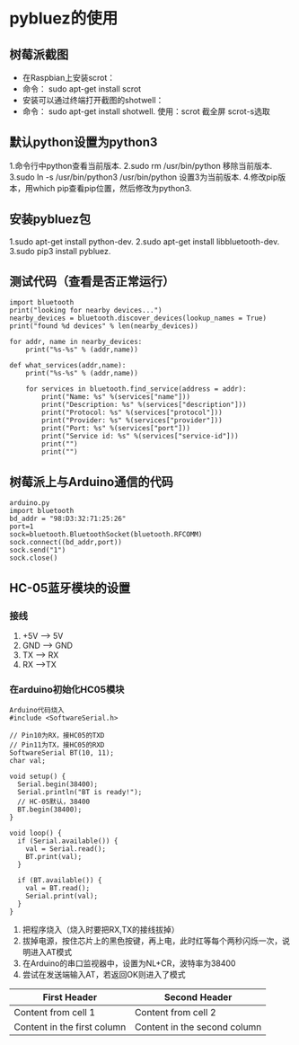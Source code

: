 pybluez的使用
===================

## 树莓派截图
- 在Raspbian上安装scrot：
- 命令： sudo apt-get install scrot
- 安装可以通过终端打开截图的shotwell：
- 命令： sudo apt-get install shotwell. 
使用：scrot 截全屏 scrot-s选取


## 默认python设置为python3
 1.命令行中python查看当前版本. 
 2.sudo rm /usr/bin/python 移除当前版本. 
 3.sudo ln -s /usr/bin/python3 /usr/bin/python 设置3为当前版本. 
 4.修改pip版本，用which pip查看pip位置，然后修改为python3. 

## 安装pybluez包
1.sudo apt-get install python-dev. 
2.sudo apt-get install libbluetooth-dev. 
3.sudo pip3 install pybluez. 

## 测试代码（查看是否正常运行）
```
import bluetooth
print("looking for nearby devices...")
nearby_devices = bluetooth.discover_devices(lookup_names = True)
print("found %d devices" % len(nearby_devices))

for addr, name in nearby_devices:
    print("%s-%s" % (addr,name))

def what_services(addr,name):
    print("%s-%s" % (addr,name))

    for services in bluetooth.find_service(address = addr):
        print("Name: %s" %(services["name"]))
        print("Description: %s" %(services["description"]))
        print("Protocol: %s" %(services["protocol"]))
        print("Provider: %s" %(services["provider"]))
        print("Port: %s" %(services["port"]))
        print("Service id: %s" %(services["service-id"]))
        print("")
        print("")
```

## 树莓派上与Arduino通信的代码
```
arduino.py
import bluetooth
bd_addr = "98:D3:32:71:25:26"
port=1
sock=bluetooth.BluetoothSocket(bluetooth.RFCOMM)
sock.connect((bd_addr,port))
sock.send("1")
sock.close()
```

## HC-05蓝牙模块的设置
### 接线
1. +5V --> 5V
2. GND --> GND
3. TX --> RX
4. RX -->TX

### 在arduino初始化HC05模块
```
Arduino代码烧入
#include <SoftwareSerial.h> 

// Pin10为RX，接HC05的TXD
// Pin11为TX，接HC05的RXD
SoftwareSerial BT(10, 11); 
char val;

void setup() {
  Serial.begin(38400); 
  Serial.println("BT is ready!");
  // HC-05默认，38400
  BT.begin(38400);
}

void loop() {
  if (Serial.available()) {
    val = Serial.read();
    BT.print(val);
  }

  if (BT.available()) {
    val = BT.read();
    Serial.print(val);
  }
}
```
1. 把程序烧入（烧入时要把RX,TX的接线拔掉）
2. 拔掉电源，按住芯片上的黑色按键，再上电，此时红等每个两秒闪烁一次，说明进入AT模式
3. 在Arduino的串口监视器中，设置为NL+CR，波特率为38400
5. 尝试在发送端输入AT，若返回OK则进入了模式    

First Header | Second Header
------------ | -------------
Content from cell 1 | Content from cell 2
Content in the first column | Content in the second column













